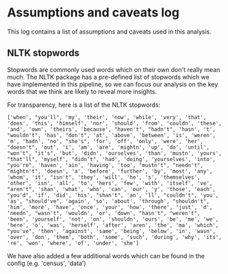 # Assumptions and caveats log

This log contains a list of assumptions and caveats used in this analysis.

## NLTK stopwords
Stopwords are commonly used words which on their own don't really mean much. The NLTK package has a pre-defined list of stopwords which we have implemented in this pipeline, so we can focus our analysis on the key words that we think are likely to reveal more insights.

For transparency, here is a list of the NLTK stopwords:

`['when', "you'll", 'my', 'their', 'now', 'while', 'very', 'that', 'does', 'this', 'himself', 'nor', 'should', 'from', 'couldn', 'these', 'and', 'own', 'theirs', 'because', "haven't", "hadn't", 'hasn', 't', "wouldn't", 'has', "don't",
'at', 'above', 'between', 'is', 'weren', 'm', 'hadn', 'no', "she's", 'for', 'off', 'only', 'were', 'her', "doesn't",
'out', 'i', 'am', 'are', 'mightn', 'up', 'do', 'until', "won't", "it's", 'but', 'didn', 'ourselves', 'than', 'mustn', 'yours', "that'll", 'myself', "didn't", 'had', 'doing', 'yourselves', 'into', "you're", 'haven', 'ain', 'having', 'too', "mustn't", "needn't", "mightn't", 'doesn', 'a', 'before', 'further', 'by', 'most', 'any', 'whom', 'it', "isn't", 'they', 'will', 'he', 's', 'themselves', 'other', 'isn', 'all', 'to', 'hers', 'few', 'with', 'itself', 've', "aren't", 'shan', 'what', 'who', 'can', 'our', 'y', 'those', 'each', "you'd", 'if', 'did', 'his', "shan't", 'an', 'll', "couldn't", 'you', 'as', "should've", 'again', 'so', 'about', 'through', "shouldn't", 'him', 'more', 'have', 'once', 'your', 'how', 'there', 'just', 'd', 'needn', "wasn't", 'wouldn', 'or', 'down', "hasn't", "weren't", 'been', 'yourself',
'not', 'on', 'shouldn', 'ours', 'be', 'me', 'we', 'here', 'o', 'was', 'herself', 'after', 'aren', 'the', 'ma', 'which', "you've", 'then', 'against', 'same', 'being', 'below', 'in', 'wasn', 'over', 'don', 'them', 'both', 'some', 'such', 'during', 'why', 'its', 're', 'won', 'where', 'of', 'under', 'she']`

We have also added a few additional words which can be found in the config (e.g. 'census', 'data')

